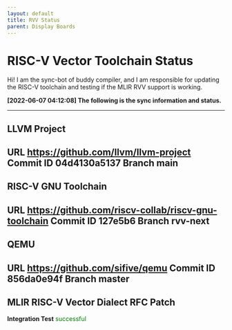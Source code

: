 ```yaml
---
layout: default
title: RVV Status
parent: Display Boards
---
```


# RISC-V Vector Toolchain Status

Hi! I am the sync-bot of buddy compiler, and I am responsible for updating the RISC-V toolchain and testing if the MLIR RVV support is working.

**[2022-06-07 04:12:08] The following is the sync information and status.**

---
## LLVM Project
**URL** https://github.com/llvm/llvm-project
**Commit ID** 04d4130a5137
**Branch** main
---
## RISC-V GNU Toolchain
**URL** https://github.com/riscv-collab/riscv-gnu-toolchain
**Commit ID** 127e5b6
**Branch** rvv-next
---
## QEMU
**URL** https://github.com/sifive/qemu
**Commit ID** 856da0e94f
**Branch** master
---
## MLIR RISC-V Vector Dialect RFC Patch
**Integration Test** <font color=green>successful</font>

